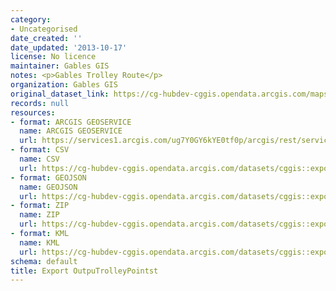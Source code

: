 ```yaml
---
category:
- Uncategorised
date_created: ''
date_updated: '2013-10-17'
license: No licence
maintainer: Gables GIS
notes: <p>Gables Trolley Route</p>
organization: Gables GIS
original_dataset_link: https://cg-hubdev-cggis.opendata.arcgis.com/maps/cggis::export-outputrolleypointst
records: null
resources:
- format: ARCGIS GEOSERVICE
  name: ARCGIS GEOSERVICE
  url: https://services1.arcgis.com/ug7Y0GY6kYE0tf0p/arcgis/rest/services/TrolleyRoute2013/FeatureServer/0
- format: CSV
  name: CSV
  url: https://cg-hubdev-cggis.opendata.arcgis.com/datasets/cggis::export-outputrolleypointst.csv?outSR=%7B%22latestWkid%22%3A3857%2C%22wkid%22%3A102100%7D
- format: GEOJSON
  name: GEOJSON
  url: https://cg-hubdev-cggis.opendata.arcgis.com/datasets/cggis::export-outputrolleypointst.geojson?outSR=%7B%22latestWkid%22%3A3857%2C%22wkid%22%3A102100%7D
- format: ZIP
  name: ZIP
  url: https://cg-hubdev-cggis.opendata.arcgis.com/datasets/cggis::export-outputrolleypointst.zip?outSR=%7B%22latestWkid%22%3A3857%2C%22wkid%22%3A102100%7D
- format: KML
  name: KML
  url: https://cg-hubdev-cggis.opendata.arcgis.com/datasets/cggis::export-outputrolleypointst.kml?outSR=%7B%22latestWkid%22%3A3857%2C%22wkid%22%3A102100%7D
schema: default
title: Export OutpuTrolleyPointst
---
```

